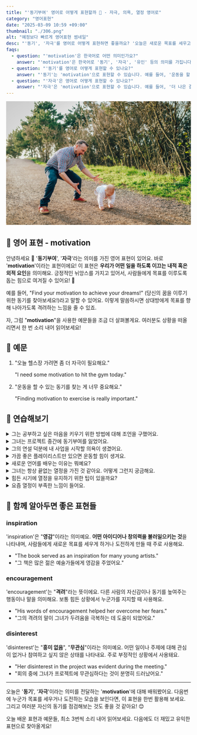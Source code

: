 ```yaml
---
title: "'동기부여' 영어로 어떻게 표현할까 📅 - 자극, 의욕, 열정 영어로"
category: "영어표현"
date: "2025-03-09 10:59 +09:00"
thumbnail: "./306.png"
alt: "예정보다 빠르게 영어표현 썸네일"
desc: "'동기', '자극'를 영어로 어떻게 표현하면 좋을까요? '오늘은 새로운 목표를 세우고 그에 맞춰 계획을 세워볼 거예요.', '운동을 할 수 있는 동기를 찾는 게 너무 중요해요.' 등을 영어로 표현하는 법을 배워봅시다. 다양한 예문을 통해서 연습하고 본인의 표현으로 만들어 보세요."
faqs:
  - question: "'motivation'은 한국어로 어떤 의미인가요?"
    answer: "'motivation'은 한국어로 '동기', '자극', '유인' 등의 의미를 가집니다. 이는 어떤 행동이나 목표를 향해 나아가게 하는 힘이나 이유를 나타냅니다."
  - question: "'동기'를 영어로 어떻게 표현할 수 있나요?"
    answer: "'동기'는 'motivation'으로 표현할 수 있습니다. 예를 들어, '운동을 할 수 있는 동기를 찾는 게 너무 중요해요.'는 'Finding motivation to exercise is really important.'으로 말할 수 있습니다."
  - question: "'자극'은 영어로 어떻게 표현할 수 있나요?"
    answer: "'자극'은 'motivation'으로 표현할 수 있습니다. 예를 들어, '더 나은 결과를 위해 자극이 필요해요.'는 'I need motivation for better results.'로 말할 수 있습니다."
---
```


![아기를 응원하는 아빠](./306-1.jpg)

## 🌟 영어 표현 - motivation

안녕하세요 👋 '**동기부여**', '**자극**'라는 의미를 가진 영어 표현이 있어요. 바로 '**motivation**'이라는 표현이에요! 이 표현은 **우리가 어떤 일을 하도록 이끄는 내적 혹은 외적 요인**을 의미해요. 긍정적인 뉘앙스를 가지고 있어서, 사람들에게 목표를 이루도록 돕는 힘으로 여겨질 수 있어요! 🚀

예를 들어, "Find your motivation to achieve your dreams!" (당신의 꿈을 이루기 위한 동기를 찾아보세요!)라고 말할 수 있어요. 이렇게 말씀하시면 상대방에게 목표를 향해 나아가도록 격려하는 느낌을 줄 수 있죠.

<script async src="https://pagead2.googlesyndication.com/pagead/js/adsbygoogle.js?client=ca-pub-1465612013356152"
     crossorigin="anonymous"></script>
<!-- engple-horizontal-ad -->

<ins class="adsbygoogle"
     style="display:block"
     data-ad-client="ca-pub-1465612013356152"
     data-ad-slot="2106896038"
     data-ad-format="auto"
     data-full-width-responsive="true"></ins>

<script>
     (adsbygoogle = window.adsbygoogle || []).push({});
</script>

자, 그럼 "**motivation**"을 사용한 예문들을 조금 더 살펴볼게요. 여러분도 상황을 떠올리면서 한 번 소리 내어 읽어보세요!

## 📖 예문

1. "오늘 헬스장 가려면 좀 더 자극이 필요해요."

   "I need some motivation to hit the gym today."

2. "운동을 할 수 있는 동기를 찾는 게 너무 중요해요."

   "Finding motivation to exercise is really important."

## 💬 연습해보기

<details>
<summary>그는 공부하고 싶은 마음을 키우기 위한 방법에 대해 조언을 구했어요.</summary>
<span>He <a href="/blog/in-english/125.ask-for/">asked for</a> advice on how to boost his motivation to study.</span>
</details>

<details>
<summary>그녀는 프로젝트 중간에 동기부여를 잃었어요.</summary>
<span>She lost her motivation halfway through the project.</span>
</details>

<details>
<summary>그의 연설 덕분에 내 사업을 시작할 의욕이 생겼어요.</summary>
<span>His speech gave me the motivation I needed to start my own business.</span>
</details>

<details>
<summary>가끔 좋은 플레이리스트만 있으면 운동할 힘이 생겨요.</summary>
<span>Sometimes a good playlist is all the motivation I need to get through a workout.</span>
</details>

<details>
<summary>새로운 언어를 배우는 이유는 뭐예요?</summary>
<span>What's your motivation for learning a new language?</span>
</details>

<details>
<summary>그녀는 항상 끝없는 열정을 가진 것 같아요. 어떻게 그런지 궁금해요.</summary>
<span>She always seems to have endless motivation. I wonder how she does it.</span>
</details>

<details>
<summary>힘든 시기에 열정을 유지하기 위한 팁이 있을까요?</summary>
<span>Do you have any tips for staying motivated during tough times?</span>
</details>

<details>
<summary>요즘 열정이 부족한 느낌이 들어요.</summary>
<span>I've been feeling a lack of motivation lately.</span>
</details>

## 🤝 함께 알아두면 좋은 표현들

### inspiration

'inspiration'은 "**영감**"이라는 의미예요. **어떤 아이디어나 창의력을 불러일으키는 것**을 나타내며, 사람들에게 새로운 목표를 세우게 하거나 도전하게 만들 때 주로 사용해요.

- "The book served as an inspiration for many young artists."
- "그 책은 많은 젊은 예술가들에게 영감을 주었어요."

### encouragement

'encouragement'는 "**격려**"라는 뜻이에요. 다른 사람의 자신감이나 동기를 높여주는 행동이나 말을 의미해요. 보통 힘든 상황에서 누군가를 지지할 때 사용해요.

- "His words of encouragement helped her overcome her fears."
- "그의 격려의 말이 그녀가 두려움을 극복하는 데 도움이 되었어요."

### disinterest

'disinterest'는 "**흥미 없음**", "**무관심**"이라는 의미예요. 어떤 일이나 주제에 대해 관심이 없거나 참여하고 싶지 않은 상태를 나타내요. 주로 부정적인 상황에서 사용돼요.

- "Her disinterest in the project was evident during the meeting."
- "회의 중에 그녀가 프로젝트에 무관심하다는 것이 분명히 드러났어요."

---

오늘은 '**동기**', '**자극**'이라는 의미를 전달하는 '**motivation**'에 대해 배워봤어요. 다음번에 누군가 목표를 세우거나 도전하는 모습을 보인다면, 이 표현을 한번 활용해 보세요. 그리고 여러분 자신의 동기를 점검해보는 것도 좋을 것 같아요! 😊

오늘 배운 표현과 예문들, 최소 3번씩 소리 내어 읽어보세요. 다음에도 더 재밌고 유익한 표현으로 찾아올게요!
